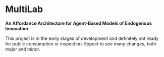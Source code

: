 # MultiLab
<b>An Affordance Architecture for Agent-Based Models of Endogenous Innovation</b>

This project is in the early stages of development and definitely not ready for public consumption or inspection.  Expect to see many changes, both major and minor.
